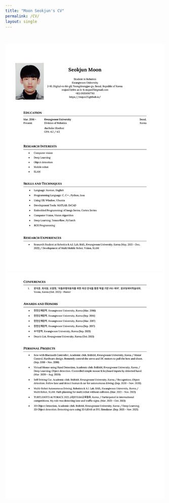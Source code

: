 ```yaml
---
title: "Moon Seokjun's CV"
permalink: /CV/
layout: single
---
```


<br>

![0001](/assets/images/CV/0001.jpg)
![0002](/assets/images/CV/0002.jpg)
